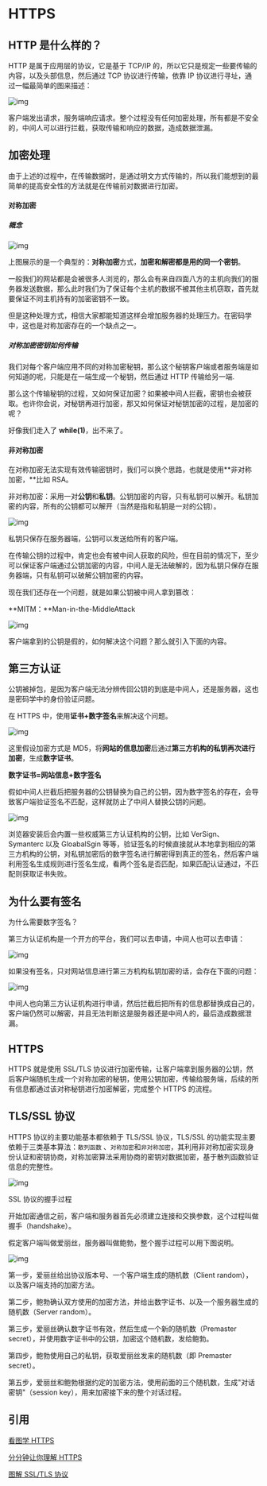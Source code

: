# HTTPS

## HTTP 是什么样的？

HTTP 是属于应用层的协议，它是基于 TCP/IP 的，所以它只是规定一些要传输的内容，以及头部信息，然后通过 TCP 协议进行传输，依靠 IP 协议进行寻址，通过一幅最简单的图来描述：

![img](../../public/https001.png)

客户端发出请求，服务端响应请求。整个过程没有任何加密处理，所有都是不安全的，中间人可以进行拦截，获取传输和响应的数据，造成数据泄漏。

## 加密处理

由于上述的过程中，在传输数据时，是通过明文方式传输的，所以我们能想到的最简单的提高安全性的方法就是在传输前对数据进行加密。

#### 对称加密

##### 概念

![img](../../public/https002.png)

上图展示的是一个典型的：**对称加密**方式，**加密和解密都是用的同一个密钥**。

一般我们的网站都是会被很多人浏览的，那么会有来自四面八方的主机向我们的服务器发送数据，那么此时我们为了保证每个主机的数据不被其他主机窃取，首先就要保证不同主机持有的加密密钥不一致。

但是这种处理方式，相信大家都能知道这样会增加服务器的处理压力。在密码学中，这也是对称加密存在的一个缺点之一。

##### 对称加密密钥如何传输

我们对每个客户端应用不同的对称加密秘钥，那么这个秘钥客户端或者服务端是如何知道的呢，只能是在一端生成一个秘钥，然后通过 HTTP 传输给另一端.

那么这个传输秘钥的过程，又如何保证加密？如果被中间人拦截，密钥也会被获取。也许你会说，对秘钥再进行加密，那又如何保证对秘钥加密的过程，是加密的呢？

好像我们走入了 **while(1)**，出不来了。

#### 非对称加密

在对称加密无法实现有效传输密钥时，我们可以换个思路，也就是使用**非对称加密，**比如 RSA。

非对称加密：采用一对**公钥**和**私钥**。公钥加密的内容，只有私钥可以解开。私钥加密的内容，所有的公钥都可以解开（当然是指和私钥是一对的公钥）。

![img](../../public/https003.png)

私钥只保存在服务器端，公钥可以发送给所有的客户端。

在传输公钥的过程中，肯定也会有被中间人获取的风险，但在目前的情况下，至少可以保证客户端通过公钥加密的内容，中间人是无法破解的，因为私钥只保存在服务器端，只有私钥可以破解公钥加密的内容。

现在我们还存在一个问题，就是如果公钥被中间人拿到篡改：

**MITM：**Man-in-the-MiddleAttack

![img](../../public/https004.png)

客户端拿到的公钥是假的，如何解决这个问题？那么就引入下面的内容。

## 第三方认证

公钥被掉包，是因为客户端无法分辨传回公钥的到底是中间人，还是服务器，这也是密码学中的身份验证问题。

在 HTTPS 中，使用**证书+数字签名**来解决这个问题。

![img](../../public/https005.png)

这里假设加密方式是 MD5，将**网站的信息加密**后通过**第三方机构的私钥再次进行加密**，生成**数字证书**。

**数字证书=网站信息+数字签名**

假如中间人拦截后把服务器的公钥替换为自己的公钥，因为数字签名的存在，会导致客户端验证签名不匹配，这样就防止了中间人替换公钥的问题。

![img](../../public/https006.png)

浏览器安装后会内置一些权威第三方认证机构的公钥，比如 VerSign、Symanterc 以及 GloabalSgin 等等，验证签名的时候直接就从本地拿到相应的第三方机构的公钥，对私钥加密后的数字签名进行解密得到真正的签名，然后客户端利用签名生成规则进行签名生成，看两个签名是否匹配，如果匹配认证通过，不匹配则获取证书失败。

## 为什么要有签名

为什么需要数字签名？

第三方认证机构是一个开方的平台，我们可以去申请，中间人也可以去申请：

![img](../../public/https007.png)

如果没有签名，只对网站信息进行第三方机构私钥加密的话，会存在下面的问题：

![img](../../public/https008.png)

中间人也向第三方认证机构进行申请，然后拦截后把所有的信息都替换成自己的，客户端仍然可以解密，并且无法判断这是服务器还是中间人的，最后造成数据泄漏。

## HTTPS

HTTPS 就是使用 SSL/TLS 协议进行加密传输，让客户端拿到服务器的公钥，然后客户端随机生成一个对称加密的秘钥，使用公钥加密，传输给服务端，后续的所有信息都通过该对称秘钥进行加密解密，完成整个 HTTPS 的流程。

## TLS/SSL 协议

HTTPS 协议的主要功能基本都依赖于 TLS/SSL 协议，TLS/SSL 的功能实现主要依赖于三类基本算法：`散列函数` 、`对称加密`和`非对称加密`，其利用非对称加密实现身份认证和密钥协商，对称加密算法采用协商的密钥对数据加密，基于散列函数验证信息的完整性。

![img](../../public/https009.png)

SSL 协议的握手过程

开始加密通信之前，客户端和服务器首先必须建立连接和交换参数，这个过程叫做握手（handshake）。

假定客户端叫做爱丽丝，服务器叫做鲍勃，整个握手过程可以用下图说明。

![img](../../public/https010.png)

第一步，爱丽丝给出协议版本号、一个客户端生成的随机数（Client random），以及客户端支持的加密方法。

第二步，鲍勃确认双方使用的加密方法，并给出数字证书、以及一个服务器生成的随机数（Server random）。

第三步，爱丽丝确认数字证书有效，然后生成一个新的随机数（Premaster secret），并使用数字证书中的公钥，加密这个随机数，发给鲍勃。

第四步，鲍勃使用自己的私钥，获取爱丽丝发来的随机数（即 Premaster secret）。

第五步，爱丽丝和鲍勃根据约定的加密方法，使用前面的三个随机数，生成"对话密钥"（session key），用来加密接下来的整个对话过程。

## 引用

[看图学 HTTPS](https://juejin.cn/post/6844903608421449742)

[分分钟让你理解 HTTPS](https://juejin.cn/post/6844903599303032845)

[图解 SSL/TLS 协议](http://www.ruanyifeng.com/blog/2014/09/illustration-ssl.html)
